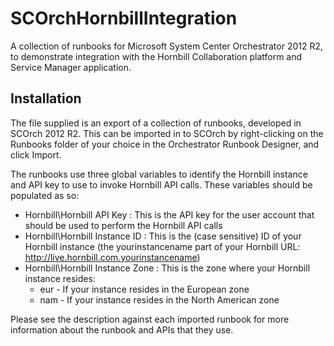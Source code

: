# SCOrchHornbillIntegration
A collection of runbooks for Microsoft System Center Orchestrator 2012 R2, to demonstrate integration with the Hornbill Collaboration platform and Service Manager application.

## Installation
The file supplied is an export of a collection of runbooks, developed in SCOrch 2012 R2. This can be imported in to SCOrch by right-clicking on the Runbooks folder of your choice in the Orchestrator Runbook Designer, and click Import.

The runbooks use three global variables to identify the Hornbill instance and API key to use to invoke Hornbill API calls. These variables should be populated as so:

 - Hornbill\Hornbill API Key : This is the API key for the user account that should be used to perform the Hornbill API calls
 - Hornbill\Hornbill Instance ID : This is the (case sensitive) ID of your Hornbill instance (the yourinstancename part of your Hornbill URL: http://live.hornbill.com.yourinstancename)
 - Hornbill\Hornbill Instance Zone : This is the zone where your Hornbill instance resides:
    - eur - If your instance resides in the European zone
    - nam - If your instance resides in the North American zone

Please see the description against each imported runbook for more information about the runbook and APIs that they use. 

